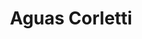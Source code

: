 ---
title: 'Aguas Corletti'
description: 'Sitio web  para Aguas Corletti, una empresa especializada en perforaciones de pozos de agua, obras y servicios relacionados con el agua. Desarrollo enfocado en reforzar la imagen de marca de la empresa en el ámbito digital y generar nuevas vias de contacto para futuros clientes.'
tags: ['HTML', 'CSS', 'Javascript']
img: '/corletti-port.webp'
repoLink: 'https://github.com/juampere/aguas-corletti'
liveLink: 'https://aguas-corletti.netlify.app'
---